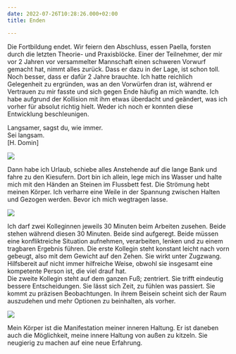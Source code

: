 ```yaml
---
date: 2022-07-26T10:28:26.000+02:00
title: Enden

---
```

Die Fortbildung endet. Wir feiern den Abschluss, essen Paella, forsten durch die letzten Theorie- und Praxisblöcke. Einer der Teilnehmer, der mir vor 2 Jahren vor versammelter Mannschaft einen schweren Vorwurf gemacht hat, nimmt alles zurück. Dass er dazu in der Lage, ist schon toll. Noch besser, dass er dafür 2 Jahre brauchte. Ich hatte reichlich Gelegenheit zu ergründen, was an den Vorwürfen dran ist, während er Vertrauen zu mir fasste und sich gegen Ende häufig an mich wandte. Ich habe aufgrund der Kollision mit ihm etwas überdacht und geändert, was ich vorher für absolut richtig hielt. Weder ich noch er konnten diese Entwicklung beschleunigen.

Langsamer, sagst du, wie immer.  
Sei langsam.  
\[H. Domin\]

![](/uploads/abgeerntetes-feld.jpg)

Dann habe ich Urlaub, schiebe alles Anstehende auf die lange Bank und fahre zu den Kiesufern. Dort bin ich allein, lege mich ins Wasser und halte mich mit den Händen an Steinen im Flussbett fest. Die Strömung hebt meinen Körper. Ich verharre eine Weile in der Spannung zwischen Halten und Gezogen werden. Bevor ich mich wegtragen lasse.

![](/uploads/man-kann-den-fluss-nicht-aufhalten.jpg)

Ich darf zwei Kolleginnen jeweils 30 Minuten beim Arbeiten zusehen. Beide stehen während diesen 30 Minuten. Beide sind aufgeregt. Beide müssen eine konfliktreiche Situation aufnehmen, verarbeiten, lenken und zu einem tragbaren Ergebnis führen. Die erste Kollegin steht konstant leicht nach vorn gebeugt, also mit dem Gewicht auf den Zehen. Sie wirkt unter Zugzwang. Hilfsbereit auf nicht immer hilfreiche Weise, obwohl sie insgesamt eine kompetente Person ist, die viel drauf hat.  
Die zweite Kollegin steht auf dem ganzen Fuß; zentriert. Sie trifft eindeutig bessere Entscheidungen. Sie lässt sich Zeit, zu fühlen was passiert. Sie kommt zu präzisen Beobachtungen. In ihrem Beisein scheint sich der Raum auszudehen und mehr Optionen zu beinhalten, als vorher. 

![](/uploads/blaue-tur.jpg)

Mein Körper ist die Manifestation meiner inneren Haltung. Er ist daneben auch die Möglichkeit, meine innere Haltung von außen zu kitzeln. Sie neugierig zu machen auf eine neue Erfahrung.